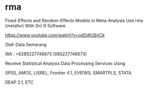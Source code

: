 # rma
Fixed-Effects and Random-Effects Models in Meta-Analysis Use rma (metafor) With (In) R Software

https://www.youtube.com/watch?v=odDdfclSvCk

Olah Data Semarang

WA : +6285227746673 (085227746673)

Receive Statistical Analysis Data Processing Services Using

SPSS, AMOS, LISREL, Frontier 4.1, EVIEWS, SMARTPLS, STATA

DEAP 2.1, ETC
